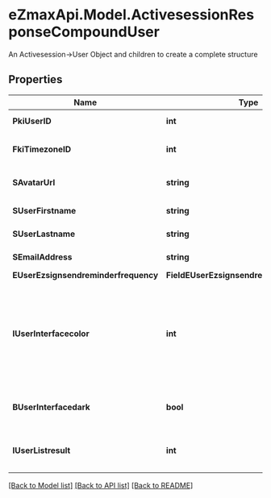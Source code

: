 # eZmaxApi.Model.ActivesessionResponseCompoundUser
An Activesession->User Object and children to create a complete structure

## Properties

Name | Type | Description | Notes
------------ | ------------- | ------------- | -------------
**PkiUserID** | **int** | The unique ID of the User | 
**FkiTimezoneID** | **int** | The unique ID of the Timezone | 
**SAvatarUrl** | **string** | The url of the picture used as avatar | [optional] 
**SUserFirstname** | **string** | The first name of the user | 
**SUserLastname** | **string** | The last name of the user | 
**SEmailAddress** | **string** | The email address. | [optional] 
**EUserEzsignsendreminderfrequency** | **FieldEUserEzsignsendreminderfrequency** |  | 
**IUserInterfacecolor** | **int** | The int32 representation of the interface color. For example, RGB color #39435B would be 3752795 | 
**BUserInterfacedark** | **bool** | Whether to use a dark mode interface | 
**IUserListresult** | **int** | The number of rows to return by default in lists | 

[[Back to Model list]](../README.md#documentation-for-models) [[Back to API list]](../README.md#documentation-for-api-endpoints) [[Back to README]](../README.md)

